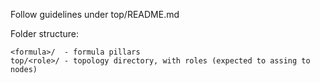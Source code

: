 

Follow guidelines under top/README.md

Folder structure:

    <formula>/  - formula pillars
    top/<role>/ - topology directory, with roles (expected to assing to nodes)

